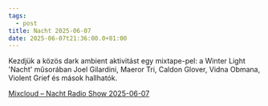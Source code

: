 ```yaml
---
tags:
  - post
title: Nacht 2025-06-07
date: 2025-06-07t21:36:00.0+01:00
---
```


Kezdjük a közös dark ambient aktivitást egy mixtape-pel: a Winter Light 'Nacht' műsorában Joel Gilardini, Maeror Tri, Caldon Glover, Vidna Obmana, Violent Grief és mások hallhatók.

[Mixcloud – Nacht Radio Show 2025-06-07](https://www.mixcloud.com/winterlightnl/nacht-radio-show-07062025/)

